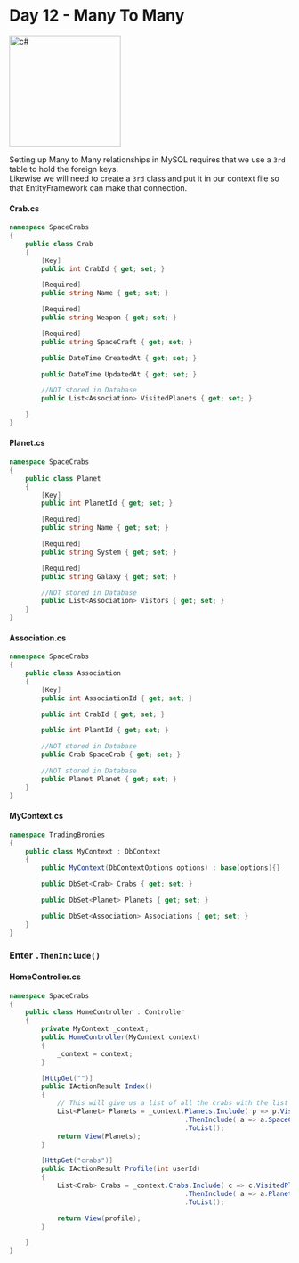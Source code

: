 # Day 12 - Many To Many

<img src="https://upload.wikimedia.org/wikipedia/commons/thumb/7/7a/C_Sharp_logo.svg/800px-C_Sharp_logo.svg.png" alt="c#" width="200px" />

Setting up Many to Many relationships in MySQL requires that we use a `3rd` table to hold the foreign keys.<br>
Likewise we will need to create a `3rd` class and put it in our context file so that EntityFramework can make that connection.

#### Crab.cs

```cs
namespace SpaceCrabs
{
    public class Crab
    {
        [Key]
        public int CrabId { get; set; }

        [Required]
        public string Name { get; set; }

        [Required]
        public string Weapon { get; set; }

        [Required]
        public string SpaceCraft { get; set; }

        public DateTime CreatedAt { get; set; }

        public DateTime UpdatedAt { get; set; }

        //NOT stored in Database
        public List<Association> VisitedPlanets { get; set; }

    }
}
```

#### Planet.cs

```cs
namespace SpaceCrabs
{
    public class Planet
    {
        [Key]
        public int PlanetId { get; set; }

        [Required]
        public string Name { get; set; }

        [Required]
        public string System { get; set; }

        [Required]
        public string Galaxy { get; set; }

        //NOT stored in Database
        public List<Association> Vistors { get; set; }
    }
}

```

#### Association.cs

```cs
namespace SpaceCrabs
{
    public class Association
    {
        [Key]
        public int AssociationId { get; set; }

        public int CrabId { get; set; }

        public int PlantId { get; set; }

        //NOT stored in Database
        public Crab SpaceCrab { get; set; }

        //NOT stored in Database
        public Planet Planet { get; set; }
    }
}
```

#### MyContext.cs

```cs
namespace TradingBronies
{
    public class MyContext : DbContext
    {
        public MyContext(DbContextOptions options) : base(options){}

        public DbSet<Crab> Crabs { get; set; }

        public DbSet<Planet> Planets { get; set; }

        public DbSet<Association> Associations { get; set; }
    }
}
```

### Enter `.ThenInclude()` 

#### HomeController.cs

```cs
namespace SpaceCrabs
{
    public class HomeController : Controller
    {
        private MyContext _context;
        public HomeController(MyContext context)
        {
            _context = context;
        } 

        [HttpGet("")]
        public IActionResult Index()
        {
            // This will give us a list of all the crabs with the list of associated planets 
            List<Planet> Planets = _context.Planets.Include( p => p.Visitors )
                                            .ThenInclude( a => a.SpaceCrab )
                                            .ToList();
            return View(Planets);
        }

        [HttpGet("crabs")]
        public IActionResult Profile(int userId)
        {
            List<Crab> Crabs = _context.Crabs.Include( c => c.VisitedPlanets )
                                            .ThenInclude( a => a.Planet )
                                            .ToList();

            return View(profile);
        }

    }
}
```